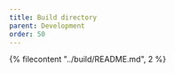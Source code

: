 ```yaml
---
title: Build directory
parent: Development
order: 50
---
```


{% filecontent "../build/README.md", 2 %}
